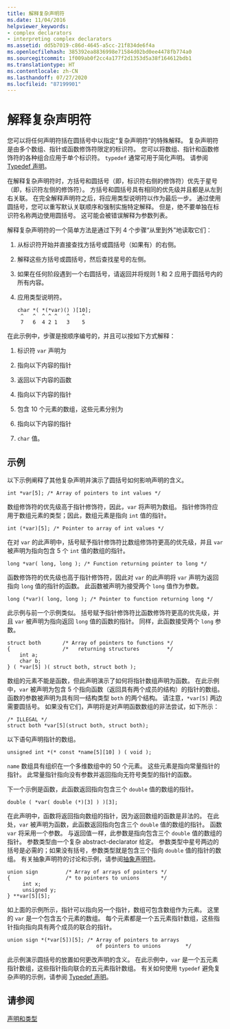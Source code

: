 ```yaml
---
title: 解释复杂声明符
ms.date: 11/04/2016
helpviewer_keywords:
- complex declarators
- interpreting complex declarators
ms.assetid: dd5b7019-c86d-4645-a5cc-21f834de6f4a
ms.openlocfilehash: 385392ea8836998e71584d02bd0ee4478fb774a0
ms.sourcegitcommit: 1f009ab0f2cc4a177f2d1353d5a38f164612bdb1
ms.translationtype: HT
ms.contentlocale: zh-CN
ms.lasthandoff: 07/27/2020
ms.locfileid: "87199901"
---
```

# <a name="interpreting-more-complex-declarators"></a>解释复杂声明符

您可以将任何声明符括在圆括号中以指定“复杂声明符”的特殊解释。 复杂声明符是由多个数组、指针或函数修饰符限定的标识符。 您可以将数组、指针和函数修饰符的各种组合应用于单个标识符。 `typedef` 通常可用于简化声明。 请参阅 [Typedef 声明](../c-language/typedef-declarations.md)。

在解释复杂声明符时，方括号和圆括号（即，标识符右侧的修饰符）优先于星号（即，标识符左侧的修饰符）。 方括号和圆括号具有相同的优先级并且都是从左到右关联。 在完全解释声明符之后，将应用类型说明符以作为最后一步。 通过使用圆括号，您可以重写默认关联顺序和强制实施特定解释。 但是，绝不要单独在标识符名称两边使用圆括号。 这可能会被错误解释为参数列表。

解释复杂声明符的一个简单方法是通过下列 4 个步骤“从里到外”地读取它们：

1. 从标识符开始并直接查找方括号或圆括号（如果有）的右侧。

1. 解释这些方括号或圆括号，然后查找星号的左侧。

1. 如果在任何阶段遇到一个右圆括号，请返回并将规则 1 和 2 应用于圆括号内的所有内容。

1. 应用类型说明符。

    ```
    char *( *(*var)() )[10];
     ^   ^  ^ ^ ^   ^    ^
     7   6  4 2 1   3    5
    ```

在此示例中，步骤是按顺序编号的，并且可以按如下方式解释：

1. 标识符 `var` 声明为

1. 指向以下内容的指针

1. 返回以下内容的函数

1. 指向以下内容的指针

1. 包含 10 个元素的数组，这些元素分别为

1. 指向以下内容的指针

1. `char` 值。

## <a name="examples"></a>示例

以下示例阐释了其他复杂声明并演示了圆括号如何影响声明的含义。

```
int *var[5]; /* Array of pointers to int values */
```

数组修饰符的优先级高于指针修饰符，因此，`var` 将声明为数组。 指针修饰符应用于数组元素的类型；因此，数组元素是指向 `int` 值的指针。

```
int (*var)[5]; /* Pointer to array of int values */
```

在对 `var` 的此声明中，括号赋予指针修饰符比数组修饰符更高的优先级，并且 `var` 被声明为指向包含 5 个 `int` 值的数组的指针。

```
long *var( long, long ); /* Function returning pointer to long */
```

函数修饰符的优先级也高于指针修饰符，因此对 `var` 的此声明将 `var` 声明为返回指向 `long` 值的指针的函数。 此函数被声明为接受两个 `long` 值作为参数。

```
long (*var)( long, long ); /* Pointer to function returning long */
```

此示例与前一个示例类似。 括号赋予指针修饰符比函数修饰符更高的优先级，并且 `var` 被声明为指向返回 `long` 值的函数的指针。 同样，此函数接受两个 `long` 参数。

```
struct both       /* Array of pointers to functions */
{                 /*   returning structures         */
    int a;
    char b;
} ( *var[5] )( struct both, struct both );
```

数组的元素不能是函数，但此声明演示了如何将指针数组声明为函数。 在此示例中，`var` 被声明为包含 5 个指向函数（返回具有两个成员的结构）的指针的数组。 函数的参数被声明为具有同一结构类型 `both` 的两个结构。 请注意，`*var[5]` 两边需要圆括号。 如果没有它们，声明将是对声明函数数组的非法尝试，如下所示：

```
/* ILLEGAL */
struct both *var[5](struct both, struct both);
```

以下语句声明指针的数组。

```
unsigned int *(* const *name[5][10] ) ( void );
```

`name` 数组具有组织在一个多维数组中的 50 个元素。 这些元素是指向常量指针的指针。 此常量指针指向没有参数并返回指向无符号类型的指针的函数。

下一个示例是函数，此函数返回指向包含三个 `double` 值的数组的指针。

```
double ( *var( double (*)[3] ) )[3];
```

在此声明中，函数将返回指向数组的指针，因为返回数组的函数是非法的。 在此处，`var` 被声明为函数，此函数返回指向包含三个 `double` 值的数组的指针。 函数 `var` 将采用一个参数。 与返回值一样，此参数是指向包含三个 `double` 值的数组的指针。 参数类型由一个复杂 abstract-declarator  给定。 参数类型中星号两边的括号是必需的；如果没有括号，参数类型就是包含三个指向 `double` 值的指针的数组。 有关抽象声明符的讨论和示例，请参阅[抽象声明符](../c-language/c-abstract-declarators.md)。

```
union sign         /* Array of arrays of pointers */
{                  /* to pointers to unions       */
     int x;
     unsigned y;
} **var[5][5];
```

如上面的示例所示，指针可以指向另一个指针，数组可包含数组作为元素。 这里的 `var` 是一个包含五个元素的数组。 每个元素都是一个五元素指针数组，这些指针指向指向具有两个成员的联合的指针。

```
union sign *(*var[5])[5]; /* Array of pointers to arrays
                             of pointers to unions        */
```

此示例演示圆括号的放置如何更改声明的含义。 在此示例中，`var` 是一个五元素指针数组，这些指针指向联合的五元素指针数组。 有关如何使用 `typedef` 避免复杂声明的示例，请参阅 [Typedef 声明](../c-language/typedef-declarations.md)。

## <a name="see-also"></a>请参阅

[声明和类型](../c-language/declarations-and-types.md)

